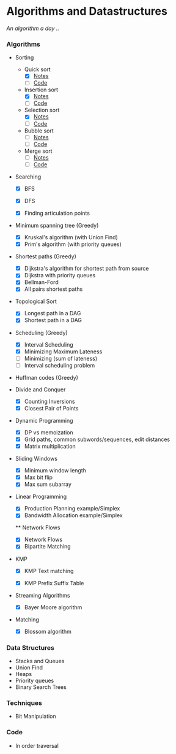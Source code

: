 # Algorithms and Datastructures
_An algorithm a day .._  


### Algorithms 

* Sorting

  - Quick sort
    - [x] [Notes](Algorithms/Sorting/Quick_sort.pdf)
    - [ ] [Code](Algorithms/Sorting/Quick_sort.py)  
    
  - Insertion sort  
    - [x] [Notes](Algorithms/Sorting/Insertion_sort.pdf)  
    - [ ] [Code](Algorithms/Sorting/Insertion_sort.py)  
    
  - Selection sort  
    - [x] [Notes](Algorithms/Sorting/Selection_sort.pdf)  
    - [ ] [Code](Algorithms/Sorting/Selection_sort.py)  
    
  - Bubble sort
    - [ ] [Notes](Algorithms/Sorting/Bubble_sort.pdf)  
    - [ ] [Code](Algorithms/Sorting/Bubble_sort.py)    
    
  - Merge sort
    - [ ] [Notes](Algorithms/Sorting/Merge_sort.pdf)  
    - [ ] [Code](Algorithms/Sorting/Merge_sort.py)
 
*  Searching

   - [x] BFS 
   - [x] DFS
   - [x] Finding articulation points


* Minimum spanning tree (Greedy)

    - [x] Kruskal's algorithm (with Union Find)
    - [x] Prim's algorithm (with priority queues)

* Shortest paths (Greedy)

   - [x] Dijkstra's algorithm for shortest path from source
   - [x] Dijkstra with priority queues
   - [x] Bellman-Ford
   - [x] All pairs shortest paths
   
*  Topological Sort

   - [x] Longest path in a DAG  
   - [x] Shortest path in a DAG  

*  Scheduling (Greedy)
    
   - [x] Interval Scheduling
   - [x] Minimizing Maximum Lateness
   - [ ] Minimizing (sum of lateness)
   - [ ] Interval scheduling problem
   
*  Huffman codes (Greedy)

*  Divide and Conquer

   - [x] Counting Inversions 
   - [x] Closest Pair of Points

* Dynamic Programming

   - [x] DP vs memoization
   - [x] Grid paths, common subwords/sequences, edit distances
   - [x] Matrix multiplication

* Sliding Windows 
   
   - [x] Minimum window length
   - [x] Max bit flip
   - [x] Max sum subarray  
   
 * Linear Programming
   
   - [x] Production Planning example/Simplex
   - [x] Bandwidth Allocation example/Simplex
   
   ** Network Flows
      - [x] Network Flows
      - [x] Bipartite Matching
 
 * KMP 
 
   - [x] KMP Text matching  
   - [x] KMP Prefix Suffix Table   
   
    
* Streaming Algorithms

   - [x] Bayer Moore algorithm
   
 * Matching 
 
   - [x] Blossom algorithm 





### Data Structures

* Stacks and Queues
* Union Find 
* Heaps
* Priority queues
* Binary Search Trees



### Techniques

* Bit Manipulation


### Code

* In order traversal 


